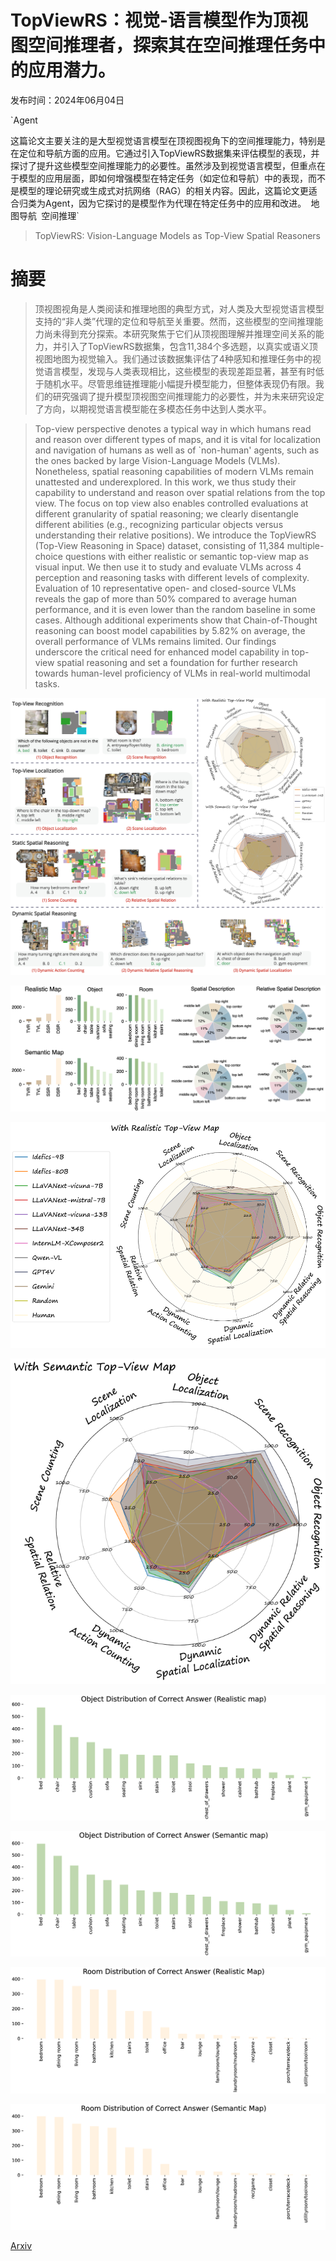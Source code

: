 # TopViewRS：视觉-语言模型作为顶视图空间推理者，探索其在空间推理任务中的应用潜力。

发布时间：2024年06月04日

`Agent

这篇论文主要关注的是大型视觉语言模型在顶视图视角下的空间推理能力，特别是在定位和导航方面的应用。它通过引入TopViewRS数据集来评估模型的表现，并探讨了提升这些模型空间推理能力的必要性。虽然涉及到视觉语言模型，但重点在于模型的应用层面，即如何增强模型在特定任务（如定位和导航）中的表现，而不是模型的理论研究或生成式对抗网络（RAG）的相关内容。因此，这篇论文更适合归类为Agent，因为它探讨的是模型作为代理在特定任务中的应用和改进。` `地图导航` `空间推理`

> TopViewRS: Vision-Language Models as Top-View Spatial Reasoners

# 摘要

> 顶视图视角是人类阅读和推理地图的典型方式，对人类及大型视觉语言模型支持的“非人类”代理的定位和导航至关重要。然而，这些模型的空间推理能力尚未得到充分探索。本研究聚焦于它们从顶视图理解并推理空间关系的能力，并引入了TopViewRS数据集，包含11,384个多选题，以真实或语义顶视图地图为视觉输入。我们通过该数据集评估了4种感知和推理任务中的视觉语言模型，发现与人类表现相比，这些模型的表现差距显著，甚至有时低于随机水平。尽管思维链推理能小幅提升模型能力，但整体表现仍有限。我们的研究强调了提升模型顶视图空间推理能力的必要性，并为未来研究设定了方向，以期视觉语言模型能在多模态任务中达到人类水平。

> Top-view perspective denotes a typical way in which humans read and reason over different types of maps, and it is vital for localization and navigation of humans as well as of `non-human' agents, such as the ones backed by large Vision-Language Models (VLMs). Nonetheless, spatial reasoning capabilities of modern VLMs remain unattested and underexplored. In this work, we thus study their capability to understand and reason over spatial relations from the top view. The focus on top view also enables controlled evaluations at different granularity of spatial reasoning; we clearly disentangle different abilities (e.g., recognizing particular objects versus understanding their relative positions). We introduce the TopViewRS (Top-View Reasoning in Space) dataset, consisting of 11,384 multiple-choice questions with either realistic or semantic top-view map as visual input. We then use it to study and evaluate VLMs across 4 perception and reasoning tasks with different levels of complexity. Evaluation of 10 representative open- and closed-source VLMs reveals the gap of more than 50% compared to average human performance, and it is even lower than the random baseline in some cases. Although additional experiments show that Chain-of-Thought reasoning can boost model capabilities by 5.82% on average, the overall performance of VLMs remains limited. Our findings underscore the critical need for enhanced model capability in top-view spatial reasoning and set a foundation for further research towards human-level proficiency of VLMs in real-world multimodal tasks.

![TopViewRS：视觉-语言模型作为顶视图空间推理者，探索其在空间推理任务中的应用潜力。](../../../paper_images/2406.02537/front_fig.png)

![TopViewRS：视觉-语言模型作为顶视图空间推理者，探索其在空间推理任务中的应用潜力。](../../../paper_images/2406.02537/x1.png)

![TopViewRS：视觉-语言模型作为顶视图空间推理者，探索其在空间推理任务中的应用潜力。](../../../paper_images/2406.02537/x2.png)

![TopViewRS：视觉-语言模型作为顶视图空间推理者，探索其在空间推理任务中的应用潜力。](../../../paper_images/2406.02537/x3.png)

![TopViewRS：视觉-语言模型作为顶视图空间推理者，探索其在空间推理任务中的应用潜力。](../../../paper_images/2406.02537/x4.png)

![TopViewRS：视觉-语言模型作为顶视图空间推理者，探索其在空间推理任务中的应用潜力。](../../../paper_images/2406.02537/x5.png)

![TopViewRS：视觉-语言模型作为顶视图空间推理者，探索其在空间推理任务中的应用潜力。](../../../paper_images/2406.02537/x6.png)

![TopViewRS：视觉-语言模型作为顶视图空间推理者，探索其在空间推理任务中的应用潜力。](../../../paper_images/2406.02537/x7.png)

[Arxiv](https://arxiv.org/abs/2406.02537)
